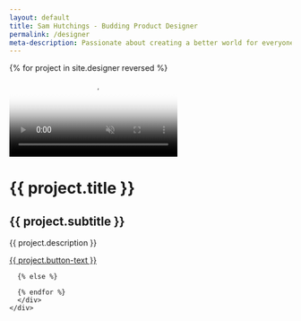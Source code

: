 ```yaml
---
layout: default
title: Sam Hutchings - Budding Product Designer
permalink: /designer
meta-description: Passionate about creating a better world for everyone, through making great products.
---
```

<div class="container-fluid">
  <div class="row d-flex align-items-center justify-content-center flex-column">
    <div class="col topMargin">
      {% for project in site.designer reversed %}
        <div class="card">
          <video class="card-img-top" poster="{{ project.img }}" autoplay loop muted>
            <source src="{{ project.video }}" type="video/mp4">
          </video>
          <div class="card-body">
            <h1 class="card-title">{{ project.title }}</h1>
            <h2 class="card-subtitle mb-2 text-muted">{{ project.subtitle }}</h2>
            <p class="card-text">{{ project.description }}</p>
            <a href="{{ project.url }}" class="btn btn-block btn-primary btn-lg">{{ project.button-text }}</a>
          </div>
        </div>

      {% else %}

      {% endfor %}
      </div>
    </div>
  </div>
